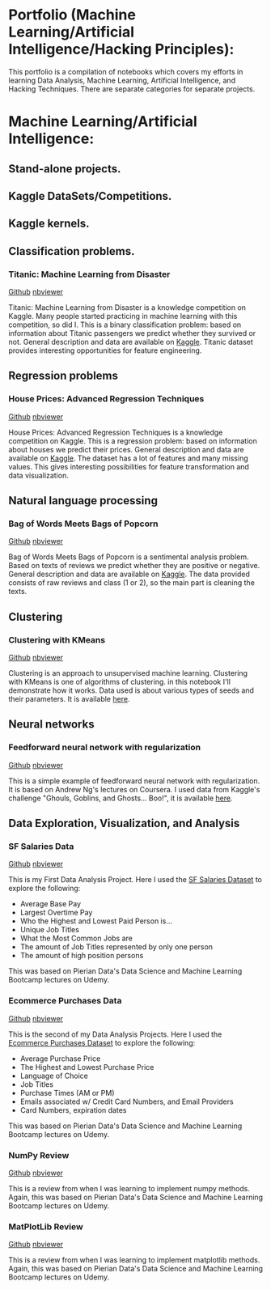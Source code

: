 # Portfolio (Machine Learning/Artificial Intelligence/Hacking Principles):

This portfolio is a compilation of notebooks which covers my efforts in learning Data Analysis, Machine Learning, Artificial Intelligence, and Hacking Techniques. There are separate categories for separate projects.

# Machine Learning/Artificial Intelligence:

## Stand-alone projects.

## Kaggle DataSets/Competitions.

## Kaggle kernels.

## Classification problems.

### Titanic: Machine Learning from Disaster

[Github](https://github.com/Erlemar/Erlemar.github.io/blob/master/Notebooks/Titanic.ipynb) [nbviewer](http://nbviewer.jupyter.org/github/Erlemar/Erlemar.github.io/blob/master/Notebooks/Titanic.ipynb)

Titanic: Machine Learning from Disaster is a knowledge competition on Kaggle. Many people started practicing in machine learning with this competition, so did I. This is a binary classification problem: based on information about Titanic passengers we predict whether they survived or not. General description and data are available on [Kaggle](https://www.kaggle.com/c/titanic).
Titanic dataset provides interesting opportunities for feature engineering.

## Regression problems

### House Prices: Advanced Regression Techniques

[Github](https://github.com/Erlemar/Erlemar.github.io/blob/master/Notebooks/House_Prices.ipynb) [nbviewer](http://nbviewer.jupyter.org/github/Erlemar/Erlemar.github.io/blob/master/Notebooks/House_Prices.ipynb)

House Prices: Advanced Regression Techniques is a knowledge competition on Kaggle. This is a regression problem: based on information about houses we predict their prices. General description and data are available on [Kaggle](https://www.kaggle.com/c/house-prices-advanced-regression-techniques).
The dataset has a lot of features and many missing values. This gives interesting possibilities for feature transformation and data visualization.

## Natural language processing

### Bag of Words Meets Bags of Popcorn

[Github](https://github.com/Erlemar/Erlemar.github.io/blob/master/Notebooks/Bag_of_Words.ipynb) [nbviewer](http://nbviewer.jupyter.org/github/Erlemar/Erlemar.github.io/blob/master/Notebooks/Bag_of_Words.ipynb)

Bag of Words Meets Bags of Popcorn is a sentimental analysis problem. Based on texts of reviews we predict whether they are positive or negative. General description and data are available on [Kaggle](https://www.kaggle.com/c/word2vec-nlp-tutorial).
The data provided consists of raw reviews and class (1 or 2), so the main part is cleaning the texts.

## Clustering

### Clustering with KMeans

[Github](https://github.com/Erlemar/Erlemar.github.io/blob/master/Notebooks/Clustering_with_K-Means.ipynb) [nbviewer](http://nbviewer.jupyter.org/github/Erlemar/Erlemar.github.io/blob/master/Notebooks/Clustering_with_K-Means.ipynb)

Clustering is an approach to unsupervised machine learning. Clustering with KMeans is one of algorithms of clustering. in this notebook I'll demonstrate how it works. Data used is about various types of seeds and their parameters. It is available [here](https://archive.ics.uci.edu/ml/datasets/seeds).

## Neural networks

### Feedforward neural network with regularization

[Github](https://github.com/Erlemar/Erlemar.github.io/blob/master/Notebooks/NN_GGG.ipynb) [nbviewer](http://nbviewer.jupyter.org/github/Erlemar/Erlemar.github.io/blob/master/Notebooks/NN_GGG.ipynb)

This is a simple example of feedforward neural network with regularization. It is based on Andrew Ng's lectures on Coursera. I used data from Kaggle's challenge "Ghouls, Goblins, and Ghosts... Boo!", it is available [here](https://www.kaggle.com/c/ghouls-goblins-and-ghosts-boo).

## Data Exploration, Visualization, and Analysis

### SF Salaries Data

[Github](https://github.com/deaththeberry/ML-AI-HKG_Portfolio/blob/master/Notebooks/SF%20Salaries%20Exercise.ipynb) [nbviewer](http://nbviewer.jupyter.org/github/deaththeberry/ML-AI-HKG_Portfolio/blob/master/Notebooks/SF%20Salaries%20Exercise.ipynb)

This is my First Data Analysis Project. Here I used the [SF Salaries Dataset](https://www.kaggle.com/kaggle/sf-salaries/home) to explore the following:

- Average Base Pay
- Largest Overtime Pay
- Who the Highest and Lowest Paid Person is...
- Unique Job Titles
- What the Most Common Jobs are
- The amount of Job Titles represented by only one person
- The amount of high position persons 

This was based on Pierian Data's Data Science and Machine Learning Bootcamp lectures on Udemy.

### Ecommerce Purchases Data

[Github](https://github.com/deaththeberry/ML-AI-HKG_Portfolio/blob/master/Notebooks/Ecommerce%20Purchases.ipynb) [nbviewer](http://nbviewer.jupyter.org/github/deaththeberry/ML-AI-HKG_Portfolio/blob/master/Notebooks/Ecommerce%20Purchases.ipynb)

This is the second of my Data Analysis Projects. Here I used the [Ecommerce Purchases Dataset](https://raw.githubusercontent.com/deaththeberry/ML-AI-HKG_Portfolio/master/Notebooks/Ecommerce%20Purchases) to explore the following:

- Average Purchase Price
- The Highest and Lowest Purchase Price
- Language of Choice
- Job Titles
- Purchase Times (AM or PM)
- Emails associated w/ Credit Card Numbers, and Email Providers
- Card Numbers, expiration dates

This was based on Pierian Data's Data Science and Machine Learning Bootcamp lectures on Udemy.

### NumPy Review

[Github](https://github.com/deaththeberry/ML-AI-HKG_Portfolio/blob/master/Notebooks/Numpy%20Exercise%20.ipynb) [nbviewer](http://nbviewer.jupyter.org/github/deaththeberry/ML-AI-HKG_Portfolio/blob/master/Notebooks/Numpy%20Exercise%20.ipynb)

This is a review from when I was learning to implement numpy methods. Again, this was based on Pierian Data's Data Science and Machine Learning Bootcamp lectures on Udemy.

### MatPlotLib Review

[Github](https://github.com/deaththeberry/ML-AI-HKG_Portfolio/blob/master/Notebooks/Matplotlib%20Exercises%20.ipynb) [nbviewer](http://nbviewer.jupyter.org/github/deaththeberry/ML-AI-HKG_Portfolio/blob/master/Notebooks/Matplotlib%20Exercises%20.ipynb)

This is a review from when I was learning to implement matplotlib methods. Again, this was based on Pierian Data's Data Science and Machine Learning Bootcamp lectures on Udemy.
